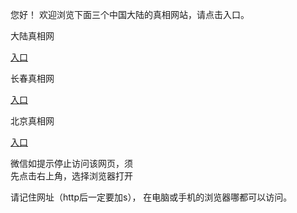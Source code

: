  
 您好！ 欢迎浏览下面三个中国大陆的真相网站，请点击入口。 <br/>




    

  大陆真相网<br/>
  
 <a href="https://is.gd/RgWFwD" rel="nofollow">入口</a>

 长春真相网<br/>

 <a href="https://is.gd/P54cPT" rel="nofollow">入口</a>
      
      
  北京真相网<br/>

 <a href="https://is.gd/fMpYXu" rel="nofollow">入口</a>
    
  

 微信如提示停止访问该网页，须<br>
 先点击右上角，选择浏览器打开<br>
 
 请记住网址（http后一定要加s）， 在电脑或手机的浏览器哪都可以访问。
 
 
